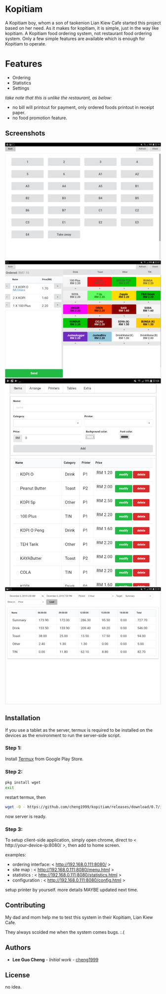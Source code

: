 
# Kopitiam 
A Kopitiam boy, whom a son of taokenion Lian Kiew Cafe started this project based on her need.
As it makes for kopitiam, it is simple, just in the way like kopitiam. A Kopitiam food ordering system, not restaurant food ordering system. Only a few simple features are available which is enough for Kopitiam to operate. 

# Features
- Ordering
- Statistics
- Settings

*take note that this is unlike the restaurant, as below:*
- no bill will printout for payment, only ordered foods printout in receipt paper.
- no food promotion feature.

## Screenshots 
![](https://github.com/cheng1999/Kopitiam/blob/master/docs/screenshots/tables.jpg)
![](https://raw.githubusercontent.com/cheng1999/Kopitiam/master/docs/screenshots/order.jpg)
![](https://github.com/cheng1999/Kopitiam/blob/master/docs/screenshots/setting.jpg)
![](https://github.com/cheng1999/Kopitiam/blob/master/docs/screenshots/statistics.jpg)

## Installation 

If you use a tablet as the server, termux is required to be installed on the devices as the environment to run the server-side script.

### Step 1:
Install [Termux](https://play.google.com/store/apps/details?id=com.termux) from Google Play Store.

### Step 2:
```bash
pkg install wget
exit
```
restart termux, then
```bash
wget -O - https://github.com/cheng1999/kopitiam/releases/download/0.7/install.sh | sh
```
now server is ready.

### Step 3:
To setup client-side application, simply open chrome, direct to < http://your-device-ip:8080/ >, then add to home screen.

examples: 
- ordering interface: < http://192.168.0.111:8080/ >
- site map          : < http://192.168.0.111:8080/menu.html >
- statistics        : < http://192.168.0.111:8080/statistics.html >
- configuration     : < http://192.168.0.111:8080/config.html >


setup printer by yourself.
more details MAYBE updated next time.


## Contributing
My dad and mom help me to test this system in their Kopitiam, Lian Kiew Cafe.

They always scolded me when the system comes bugs. :.(


## Authors
* **Lee Guo Cheng** - *Initial work* - [cheng1999](https://github.com/cheng1999)


## License
no idea.

